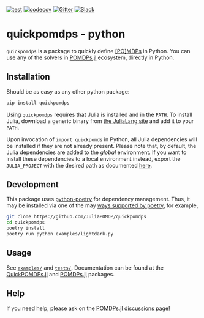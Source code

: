 [![test](https://github.com/JuliaPOMDP/quickpomdps/actions/workflows/ci.yml/badge.svg)](https://github.com/JuliaPOMDP/quickpomdps/actions/workflows/ci.yml)
[![codecov](https://codecov.io/gh/JuliaPOMDP/quickpomdps/branch/master/graph/badge.svg?token=MCbhOtnJBj)](https://codecov.io/gh/JuliaPOMDP/quickpomdps)
[![Gitter](https://badges.gitter.im/JuliaPOMDP/Lobby.svg)](https://gitter.im/JuliaPOMDP/Lobby?utm_source=badge&utm_medium=badge&utm_campaign=pr-badge)
[![Slack](https://img.shields.io/badge/Chat%20on%20Slack-with%20%23pomdp--bridged-ff69b4)](https://julialang.org/slack/)

# quickpomdps - python

`quickpomdps` is a package to quickly define [[PO]MDPs](https://en.wikipedia.org/wiki/Partially_observable_Markov_decision_process) in Python.
You can use any of the solvers in [POMDPs.jl](https://github.com/JuliaPOMDP/POMDPs.jl) ecosystem, directly in Python.

## Installation

Should be as easy as any other python package:
```bash
pip install quickpomdps
```

Using `quickpomdps` requires that Julia is installed and in the `PATH`.
To install Julia, download a generic binary from [the JuliaLang site](https://julialang.org/downloads/) and add it to your `PATH`.

Upon invocation of `import quickpomds` in Python, all Julia dependencies will be installed if they are not already present.
Please note that, by default, the Julia dependencies are added to the *global* environment.
If you want to install these dependencies to a local environment instead, export the `JULIA_PROJECT` with the desired path as documented [here](https://docs.julialang.org/en/v1/manual/environment-variables/#JULIA_PROJECT).


## Development

This package uses [python-poetry](https://python-poetry.org/) for dependency
management. Thus, it may be installed via one of the may [ways supported by poetry](https://python-poetry.org/docs/cli/#add), for example,
```bash
git clone https://github.com/JuliaPOMDP/quickpomdps
cd quickpomdps
poetry install
poetry run python examples/lightdark.py
```

## Usage

See [`examples/`](examples/) and [`tests/`](tests/). Documentation can be found at the [QuickPOMDPs.jl](https://github.com/JuliaPOMDP/QuickPOMDPs.jl) and [POMDPs.jl](https://github.com/JuliaPOMDP/POMDPs.jl/blob/master/README.md) packages.

## Help

If you need help, please ask on the [POMDPs.jl discussions page](https://github.com/JuliaPOMDP/POMDPs.jl/discussions)!
